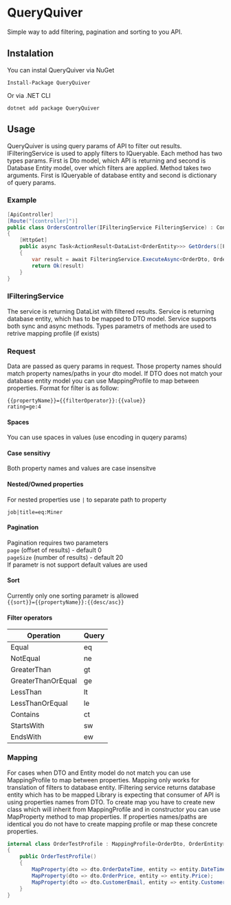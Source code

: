 # QueryQuiver

Simple way to add filtering, pagination and sorting to you API.

## Instalation

You can instal QueryQuiver via NuGet

```
Install-Package QueryQuiver
```

Or via .NET CLI

```
dotnet add package QueryQuiver
```

## Usage

QueryQuiver is using query params of API to filter out results. IFilteringService is used to apply filters to IQueryable.
Each method has two types params. First is Dto model, which API is returning and second is Database Entity model, over which filters are applied.
Method takes two arguments. First is IQueryable of database entity and second is dictionary of query params.

### Example

```C#
[ApiController]
[Route("[controller]")]
public class OrdersController(IFilteringService FilteringService) : ControllerBase
{
    [HttpGet]
    public async Task<ActionResult<DataList<OrderEntity>>> GetOrders([FromQuery] IDictionary<string, string[]> filters)
    {
        var result = await FilteringService.ExecuteAsync<OrderDto, OrderEntity>(dbContext.Orders, filters);
        return Ok(result)
    }
}
```

### IFilteringService

The service is returning DataList with filtered results. Service is returning database entity, which has to be mapped to DTO model.
Service supports both sync and async methods. 
Types parametrs of methods are used to retrive mapping profile (if exists)

### Request

Data are passed as query params in request. Those property names should match property names/paths in your dto model.
If DTO does not match your database entity model you can use MappingProfile to map between properties.
Format for filter is as follow:

`{{propertyName}}={{filterOperator}}:{{value}}`  
`rating=ge:4`

#### Spaces

You can use spaces in values (use encoding in quqery params)

#### Case sensitivy

Both property names and values are case insensitve

#### Nested/Owned properties

For nested properties use `|` to separate path to property

`job|title=eq:Miner`

#### Pagination

Pagination requires two parameters  
`page` (offset of results) - default 0  
`pageSize` (number of results) - default 20  
If parametr is not support default values are used

#### Sort

Currently only one sorting parametr is allowed  
`{{sort}}={{propertyName}}:{{desc/asc}}`

#### Filter operators

| Operation          | Query |
| ------------------ | ----- |
| Equal              | eq    |
| NotEqual           | ne    |
| GreaterThan        | gt    |
| GreaterThanOrEqual | ge    |
| LessThan           | lt    |
| LessThanOrEqual    | le    |
| Contains           | ct    |
| StartsWith         | sw    |
| EndsWith           | ew    |

### Mapping
For cases when DTO and Entity model do not match you can use MappingProfile to map between properties. 
Mapping only works for translation of filters to database entity. IFiltering service returns database entity which has to be mapped
Library is expecting that consumer of API is using properties names from DTO.
To create map you have to create new class which will inherit from MappingProfile and in constructor you can use MapProperty method to map properties.
If properties names/paths are identical you do not have to create mapping profile or map these concrete properties.

```C#
internal class OrderTestProfile : MappingProfile<OrderDto, OrderEntity>
{
    public OrderTestProfile()
    {
        MapProperty(dto => dto.OrderDateTime, entity => entity.DateTime);
        MapProperty(dto => dto.OrderPrice, entity => entity.Price);
        MapProperty(dto => dto.CustomerEmail, entity => entity.Customer.Email);
    }
}
```